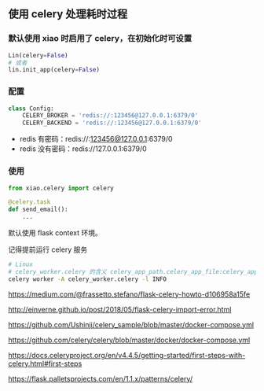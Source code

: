 ## 使用 celery 处理耗时过程

### 默认使用 xiao 时启用了 celery，在初始化时可设置

```python
Lin(celery=False)
# 或者
lin.init_app(celery=False)
```

### 配置

```python
class Config:
    CELERY_BROKER = 'redis://:123456@127.0.0.1:6379/0'
    CELERY_BACKEND = 'redis://:123456@127.0.0.1:6379/0'
```

- redis 有密码：redis://:123456@127.0.0.1:6379/0
- redis 没有密码：redis://127.0.0.1:6379/0

### 使用

```python
from xiao.celery import celery

@celery.task
def send_email():
    ...
```

默认使用 flask context 环境。

记得提前运行 celery 服务

```bash
# Linux
# celery_worker.celery 的含义 celery_app_path.celery_app_file:celery_app_name   默认celery_app_name为celery可不写
celery worker -A celery_worker.celery -l INFO
```

https://medium.com/@frassetto.stefano/flask-celery-howto-d106958a15fe

http://einverne.github.io/post/2018/05/flask-celery-import-error.html

https://github.com/Ushinji/celery_sample/blob/master/docker-compose.yml

https://github.com/celery/celery/blob/master/docker/docker-compose.yml

https://docs.celeryproject.org/en/v4.4.5/getting-started/first-steps-with-celery.html#first-steps

https://flask.palletsprojects.com/en/1.1.x/patterns/celery/
